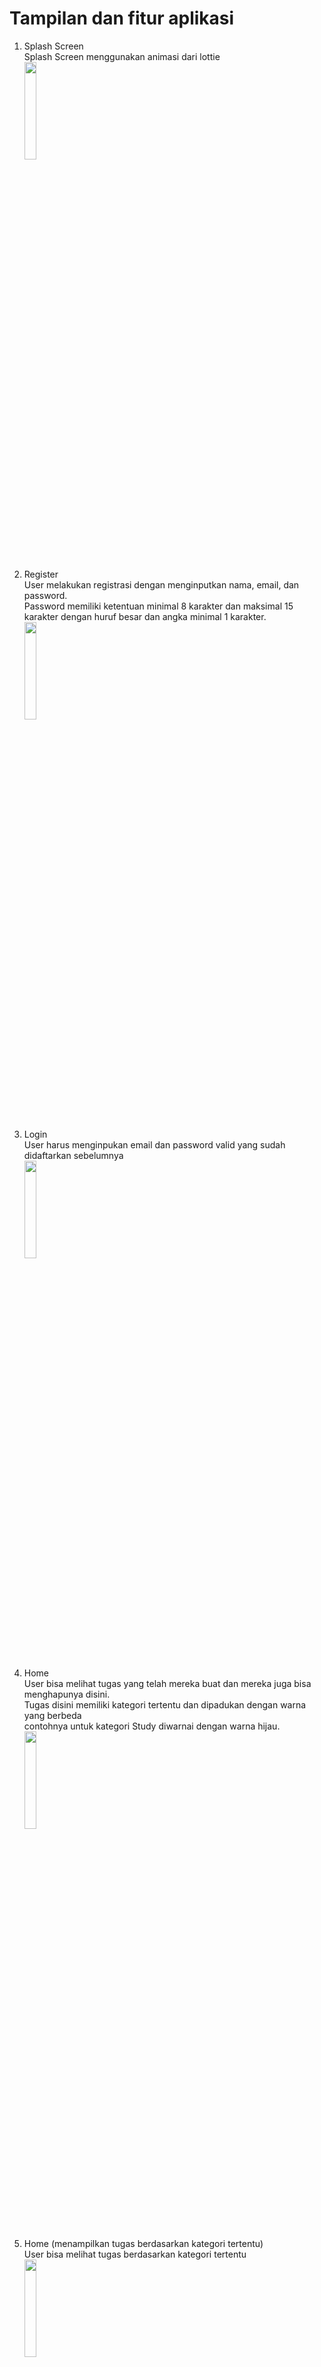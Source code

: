 # Tampilan dan fitur aplikasi

1. Splash Screen<br>
Splash Screen menggunakan animasi dari lottie<br>
<img src="img/splash.jpg" style="width:20%; height:auto;"><br><br>

2. Register<br>
User melakukan registrasi dengan menginputkan nama, email, dan password.<br>
Password memiliki ketentuan minimal 8 karakter dan maksimal 15 karakter dengan huruf besar dan angka minimal 1 karakter.<br>
<img src="img/register.jpg" style="width:20%; height:auto;"><br><br>

3. Login<br>
User harus menginpukan email dan password valid yang sudah didaftarkan sebelumnya<br>
<img src="img/login.jpg" style="width:20%; height:auto;"><br><br>

4. Home<br>
User bisa melihat tugas yang telah mereka buat dan mereka juga bisa menghapunya disini.<br>
Tugas disini memiliki kategori tertentu dan dipadukan dengan warna yang berbeda<br>
contohnya untuk kategori Study diwarnai dengan warna hijau.<br>
<img src="img/home.jpg" style="width:20%; height:auto;"><br><br>

5. Home (menampilkan tugas berdasarkan kategori tertentu)<br>
User bisa melihat tugas berdasarkan kategori tertentu<br>
<img src="img/task berdasarkan kategori.jpg" style="width:20%; height:auto;"><br><br>

6. Add Task<br>
User menginputkan judul, deskripsi, tanggal dan jam untuk pengingat tugas yang dapat memunculkan alarm setelah tanggal dan jam tertentu,<br>
menginputkan kategori tugas yang terdiri dari kategori personal, work, study health dan other, dan prioritas tugas yang terdiri dari low, medium, hight, dan urgent.<br>
<img src="img/add.jpg" style="width:20%; height:auto;"><br><br>

7. Edit Task<br>
User bisa mengedit atau mengubah tugas yang telah dibuat sebelumnya<br>
<img src="img/edit.jpg" style="width:20%; height:auto;"><br><br>

8. Tandai Tugas Yang Selesai<br>
User bisa menandai tugas yang telah diselesaikan dan tugas yang telah selesai akan muncul di halaman profile<br>
<img src="img/tugas selsai.jpg" style="width:20%; height:auto;"><br><br>

9. Profile<br>
User bisa melihat jumlah tugas yang telah dia kerjakan berdasarkan kategori<br>
<img src="img/halaman profile.jpg" style="width:20%; height:auto;"><br><br>

# Dependencies yang ditambahkan:
---

### 🎨 **UI & Komponen Tampilan**

1. **`com.google.android.material:material`**
   ➤ Untuk komponen **Material Design** seperti `TextInputLayout`, `BottomNavigationView`, `Snackbar`, dll.

2. **`androidx.recyclerview:recyclerview`**
   ➤ Untuk menampilkan daftar item dalam bentuk list atau grid secara efisien (misal: daftar tugas, chat).

3. **`androidx.cardview:cardview`**
   ➤ Untuk membuat tampilan berbentuk kartu dengan bayangan dan sudut membulat.

---

### 🔥 **Firebase**

4. **`com.google.firebase:firebase-firestore`**
   ➤ Untuk menyimpan dan mengambil data dari **Firebase Cloud Firestore** (NoSQL database).

5. **`com.google.firebase:firebase-database`**
   ➤ Untuk menggunakan **Firebase Realtime Database**, basis data NoSQL real-time.

6. **`com.google.firebase:firebase-auth`**
   ➤ Untuk fitur **autentikasi** pengguna (login dengan email, Google, dll).

7. **`platform("com.google.firebase:firebase-bom")`**
   ➤ BOM (Bill of Materials), untuk **menyamakan versi semua Firebase libraries** secara otomatis.

---

### ✨ **Animasi & UI Enhancement**

8. **`com.airbnb.android:lottie`**
   ➤ Untuk menampilkan animasi **.json dari Adobe After Effects** secara ringan dan modern.

9. **`com.github.GrenderG:Toasty`**
   ➤ Untuk membuat **custom Toast** dengan gaya berbeda (sukses, error, info).

---

### ⏰ **Date & Background Tasks**

10. **`com.wdullaer:materialdatetimepicker`**
    ➤ Untuk tampilan **date picker dan time picker modern** ala Material Design.

11. **`androidx.work:work-runtime`**
    ➤ Untuk menjalankan **background task** terjadwal (misalnya: notifikasi pengingat tugas).

12. **`androidx.work:work-runtime-ktx`**
    ➤ Versi Kotlin extension dari WorkManager (boleh dihapus kalau project pakai Java saja).

---

### 🧪 **Testing**

13. **`junit:junit`**
    ➤ Untuk **unit testing** (logika kode, fungsi, dll).

14. **`androidx.test.ext:junit`**
    ➤ Untuk **instrumented test** (pengujian di perangkat Android, pakai JUnit).

15. **`androidx.test.espresso:espresso-core`**
    ➤ Untuk **UI testing otomatis**, seperti mengetes tombol diklik, teks muncul, dll.

---

### 🔧 **Utility**

16. **`com.google.guava:guava`**
    ➤ Library dari Google berisi banyak utilitas Java seperti `ImmutableList`, `Optional`, dll.

---
```javascript
dependencies {

    implementation ("com.google.android.material:material:1.8.0")
    implementation ("androidx.recyclerview:recyclerview:1.3.0")
    implementation ("androidx.cardview:cardview:1.0.0")


    implementation ("com.google.firebase:firebase-firestore:25.1.4")
    implementation ("com.google.firebase:firebase-database:21.0.0")
    implementation ("com.google.firebase:firebase-auth:23.2.1")
    implementation(platform("com.google.firebase:firebase-bom:33.16.0"))

    implementation("com.airbnb.android:lottie:6.3.0")
    implementation ("com.github.GrenderG:Toasty:1.5.0")


    implementation ("com.wdullaer:materialdatetimepicker:4.2.3")
    implementation ("androidx.work:work-runtime:2.7.1")

    testImplementation ("junit:junit:4.13.2")
    androidTestImplementation ("androidx.test.ext:junit:1.1.3")
    androidTestImplementation ("androidx.test.espresso:espresso-core:3.4.0")

    implementation ("com.google.guava:guava:32.1.3-android") 
    implementation ("androidx.work:work-runtime-ktx:2.9.0")

}

```
# Permission yang dipakai:
1. **`android.permission.INTERNET`**
   ➤ Mengizinkan aplikasi untuk mengakses internet.
   ➤ Digunakan untuk koneksi API, Firebase, mengunduh/upload data, dll.

2. **`android.permission.ACCESS_NETWORK_STATE`**
   ➤ Mengizinkan aplikasi untuk mengetahui status jaringan (tersambung ke internet atau tidak).
   ➤ Berguna untuk mengecek koneksi sebelum memuat data online.

3. **`android.permission.POST_NOTIFICATIONS`** (Android 13 ke atas)
   ➤ Meminta izin dari pengguna untuk menampilkan notifikasi.
   ➤ Wajib digunakan jika aplikasi menampilkan notifikasi di Android 13+.

4. **`android.permission.VIBRATE`**
   ➤ Mengizinkan aplikasi untuk menggunakan getar (vibrator) pada perangkat.
   ➤ Umumnya digunakan untuk notifikasi atau feedback sentuhan.

5. **`android.permission.RECEIVE_BOOT_COMPLETED`**
   ➤ Mengizinkan aplikasi untuk menerima broadcast saat perangkat selesai booting.
   ➤ Berguna jika aplikasi ingin menjadwalkan ulang alarm/notifikasi setelah restart.

6. **`android.permission.WAKE_LOCK`**
   ➤ Mengizinkan aplikasi untuk menjaga perangkat tetap aktif (layar atau CPU tidak tidur).
   ➤ Digunakan dalam aplikasi dengan background task penting, seperti alarm atau musik.
```javascript
    <uses-permission android:name="android.permission.INTERNET" />
    <uses-permission android:name="android.permission.ACCESS_NETWORK_STATE" />
    <uses-permission android:name="android.permission.POST_NOTIFICATIONS" />
    <uses-permission android:name="android.permission.VIBRATE" />
    <uses-permission android:name="android.permission.RECEIVE_BOOT_COMPLETED" />
    <uses-permission android:name="android.permission.WAKE_LOCK" />

```




